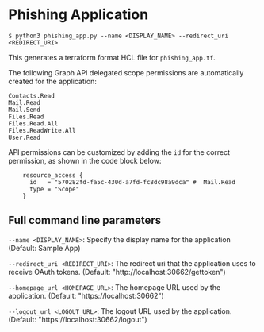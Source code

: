 # Phishing Application 

```$ python3 phishing_app.py --name <DISPLAY_NAME> --redirect_uri <REDIRECT_URI> ```

This generates a terraform format HCL file for ```phishing_app.tf```.

The following Graph API delegated scope permissions are automatically created for the application:
```
Contacts.Read
Mail.Read
Mail.Send
Files.Read
Files.Read.All
Files.ReadWrite.All
User.Read
```

API permissions can be customized by adding the ```id``` for the correct permission, as shown in the code block below:
```
    resource_access {
      id   = "570282fd-fa5c-430d-a7fd-fc8dc98a9dca" #  Mail.Read
      type = "Scope"
    }
```

## Full command line parameters
```--name <DISPLAY_NAME>```:  Specify the display name for the application (Default: Sample App)

```--redirect_uri <REDIRECT_URI>```:  The redirect uri that the application uses to receive OAuth tokens.
(Default: "http://localhost:30662/gettoken")

```--homepage_url <HOMEPAGE_URL>```:  The homepage URL used by the application.
(Default: "https://localhost:30662")

```--logout_url <LOGOUT_URL>```:  The logout URL used by the application.
(Default: "https://localhost:30662/logout")
